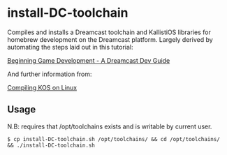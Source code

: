 # install-DC-toolchain

Compiles and installs a Dreamcast toolchain and KallistiOS libraries for homebrew 
development on the Dreamcast platform. Largely derived by automating the steps 
laid out in this tutorial:

[Beginning Game Development - A Dreamcast Dev Guide](http://www.racketboy.com/forum/viewtopic.php?t=50699)

And further information from:

[Compiling KOS on Linux](http://dcemulation.org/?title=Compiling_KOS_on_Linux)

## Usage

N.B: requires that /opt/toolchains exists and is writable by current user.

```
$ cp install-DC-toolchain.sh /opt/toolchains/ && cd /opt/toolchains/ && ./install-DC-toolchain.sh
```

